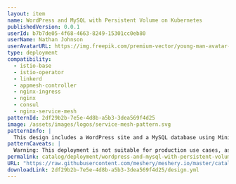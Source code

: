 ```yaml
---
layout: item
name: WordPress and MySQL with Persistent Volume on Kubernetes
publishedVersion: 0.0.1
userId: b7b7de05-4f68-4663-8249-15301cc0eb80
userName: Nathan Johnson
userAvatarURL: https://img.freepik.com/premium-vector/young-man-avatar-character-vector-illustration-design_24877-18517.jpg
type: deployment
compatibility:
  - istio-base
  - istio-operator
  - linkerd
  - appmesh-controller
  - nginx-ingress
  - nginx
  - consul
  - nginx-service-mesh
patternId: 2df29b2b-7e5e-4d8b-a5b3-3dea569f4d25
image: /assets/images/logos/service-mesh-pattern.svg
patternInfo: |
  This design includes a WordPress site and a MySQL database using Minikube. Both applications use PersistentVolumes and PersistentVolumeClaims to store data.
patternCaveats: |
  Warning: This deployment is not suitable for production use cases, as it uses single instance WordPress and MySQL Pods. Consider using WordPress Helm Chart to deploy WordPress in production.
permalink: catalog/deployment/wordpress-and-mysql-with-persistent-volume-on-kubernetes-2df29b2b-7e5e-4d8b-a5b3-3dea569f4d25.html
URL: "https://raw.githubusercontent.com/meshery/meshery.io/master/catalog/2df29b2b-7e5e-4d8b-a5b3-3dea569f4d25/0.0.1/design.yml"
downloadLink: 2df29b2b-7e5e-4d8b-a5b3-3dea569f4d25/design.yml
---
```

